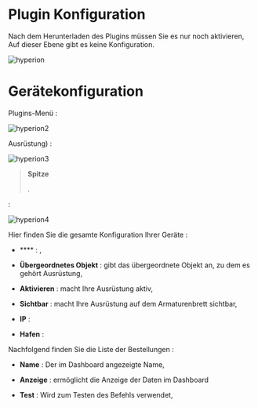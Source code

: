 



Plugin Konfiguration 
=======================

Nach dem Herunterladen des Plugins müssen Sie es nur noch aktivieren,
Auf dieser Ebene gibt es keine Konfiguration.

![hyperion](../images/hyperion.PNG)

Gerätekonfiguration 
=============================


Plugins-Menü :

![hyperion2](../images/hyperion2.PNG)


Ausrüstung) :

![hyperion3](../images/hyperion3.PNG)

> **Spitze**
>
> 
> 
> .

 :

![hyperion4](../images/hyperion4.PNG)

Hier finden Sie die gesamte Konfiguration Ihrer Geräte :

-   **** : 
    ,

-   **Übergeordnetes Objekt** : gibt das übergeordnete Objekt an, zu dem es gehört
    Ausrüstung,

-   **Aktivieren** : macht Ihre Ausrüstung aktiv,

-   **Sichtbar** : macht Ihre Ausrüstung auf dem Armaturenbrett sichtbar,

-   **IP** : 

-   **Hafen** : 

Nachfolgend finden Sie die Liste der Bestellungen :

-   **Name** : Der im Dashboard angezeigte Name,

-   **Anzeige** : ermöglicht die Anzeige der Daten im Dashboard

-   **Test** : Wird zum Testen des Befehls verwendet,


